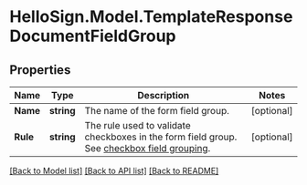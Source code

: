 # HelloSign.Model.TemplateResponseDocumentFieldGroup

## Properties

Name | Type | Description | Notes
------------ | ------------- | ------------- | -------------
**Name** | **string** |  The name of the form field group.  | [optional] 
**Rule** | **string** |  The rule used to validate checkboxes in the form field group. See [checkbox field grouping](/api/reference/constants/#checkbox-field-grouping).  | [optional] 

[[Back to Model list]](../README.md#documentation-for-models) [[Back to API list]](../README.md#documentation-for-api-endpoints) [[Back to README]](../README.md)

